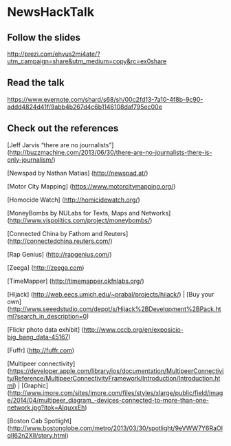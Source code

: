 NewsHackTalk
============

## Follow the slides 
http://prezi.com/ehvus2mi4ate/?utm_campaign=share&utm_medium=copy&rc=ex0share

## Read the talk
https://www.evernote.com/shard/s68/sh/00c2fd13-7a10-4f8b-9c90-addd4824d41f/9abb4b267d4c6b1146108daf795ec00e

## Check out the references

[Jeff Jarvis “there are no journalists”]
(http://buzzmachine.com/2013/06/30/there-are-no-journalists-there-is-only-journalism/)

 [Newspad by Nathan Matias]
(http://newspad.at/)

[Motor City Mapping]
(https://www.motorcitymapping.org/)

[Homocide Watch]
(http://homicidewatch.org/)

[MoneyBombs by NULabs for Texts, Maps and Networks]
(http://www.vispolitics.com/project/moneybombs/)

[Connected China by Fathom and Reuters]
(http://connectedchina.reuters.com/)

[Rap Genius]
(http://rapgenius.com/)

[Zeega]
(http://zeega.com)

[TimeMapper]
(http://timemapper.okfnlabs.org/)

[Hijack] 
(http://web.eecs.umich.edu/~prabal/projects/hijack/) | 
	[Buy your own]
	  (http://www.seeedstudio.com/depot/s/Hijack%2BDevelopment%2BPack.html?search_in_description=0)

[Flickr photo data exhibit] (http://www.cccb.org/en/exposicio-big_bang_data-45167)

[Fuffr] (http://fuffr.com)

[Multipeer connectivity] (https://developer.apple.com/library/ios/documentation/MultipeerConnectivity/Reference/MultipeerConnectivityFramework/Introduction/Introduction.html) | [Graphic] (http://www.imore.com/sites/imore.com/files/styles/xlarge/public/field/image/2014/04/multipeer_diagram_-devices-connected-to-more-than-one-network.jpg?itok=AIquxxEh)

[Boston Cab Spotlight] (http://www.bostonglobe.com/metro/2013/03/30/spotlight/9eVWW7Y6RaOIqII62n2XlI/story.html)
